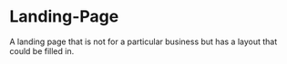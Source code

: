 # Landing-Page
A landing page that is not for a particular business but has a layout that could be filled in. 

